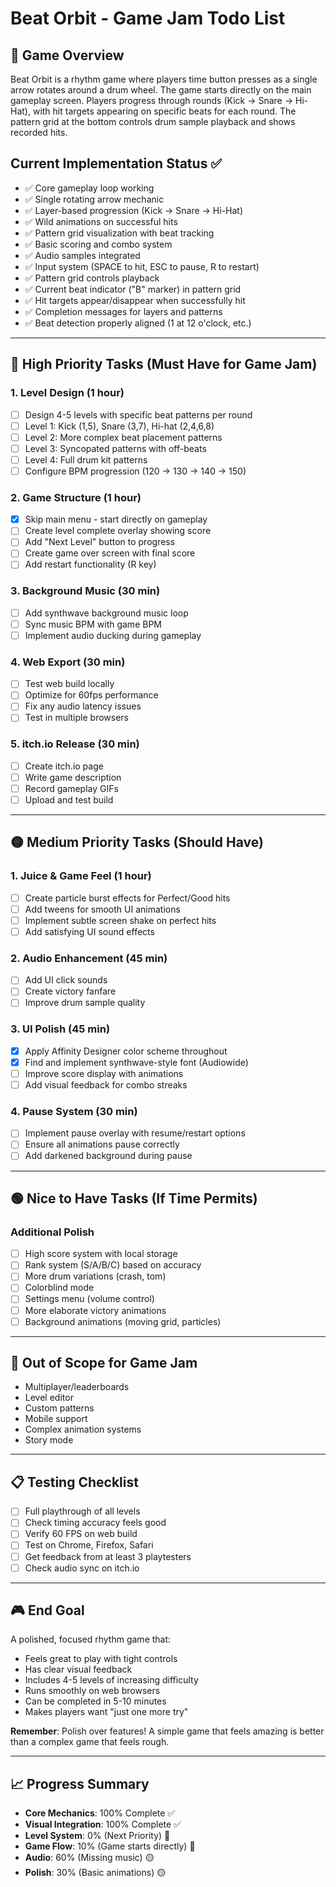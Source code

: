 # Beat Orbit - Game Jam Todo List

## 🎯 Game Overview
Beat Orbit is a rhythm game where players time button presses as a single arrow rotates around a drum wheel. The game starts directly on the main gameplay screen. Players progress through rounds (Kick → Snare → Hi-Hat), with hit targets appearing on specific beats for each round. The pattern grid at the bottom controls drum sample playback and shows recorded hits.

## Current Implementation Status ✅
- ✅ Core gameplay loop working
- ✅ Single rotating arrow mechanic
- ✅ Layer-based progression (Kick → Snare → Hi-Hat)
- ✅ Wild animations on successful hits
- ✅ Pattern grid visualization with beat tracking
- ✅ Basic scoring and combo system
- ✅ Audio samples integrated
- ✅ Input system (SPACE to hit, ESC to pause, R to restart)
- ✅ Pattern grid controls playback
- ✅ Current beat indicator ("B" marker) in pattern grid
- ✅ Hit targets appear/disappear when successfully hit
- ✅ Completion messages for layers and patterns
- ✅ Beat detection properly aligned (1 at 12 o'clock, etc.)

---

## 🔴 High Priority Tasks (Must Have for Game Jam)


### 1. Level Design (1 hour)
- [ ] Design 4-5 levels with specific beat patterns per round
- [ ] Level 1: Kick (1,5), Snare (3,7), Hi-hat (2,4,6,8)
- [ ] Level 2: More complex beat placement patterns
- [ ] Level 3: Syncopated patterns with off-beats
- [ ] Level 4: Full drum kit patterns
- [ ] Configure BPM progression (120 → 130 → 140 → 150)

### 2. Game Structure (1 hour) 
- [X] Skip main menu - start directly on gameplay
- [ ] Create level complete overlay showing score
- [ ] Add "Next Level" button to progress
- [ ] Create game over screen with final score
- [ ] Add restart functionality (R key)

### 3. Background Music (30 min)
- [ ] Add synthwave background music loop
- [ ] Sync music BPM with game BPM
- [ ] Implement audio ducking during gameplay

### 4. Web Export (30 min)
- [ ] Test web build locally
- [ ] Optimize for 60fps performance
- [ ] Fix any audio latency issues
- [ ] Test in multiple browsers

### 5. itch.io Release (30 min)
- [ ] Create itch.io page
- [ ] Write game description
- [ ] Record gameplay GIFs
- [ ] Upload and test build

---

## 🟡 Medium Priority Tasks (Should Have)

### 1. Juice & Game Feel (1 hour)
- [ ] Create particle burst effects for Perfect/Good hits
- [ ] Add tweens for smooth UI animations
- [ ] Implement subtle screen shake on perfect hits
- [ ] Add satisfying UI sound effects

### 2. Audio Enhancement (45 min)
- [ ] Add UI click sounds
- [ ] Create victory fanfare
- [ ] Improve drum sample quality

### 3. UI Polish (45 min)
- [X] Apply Affinity Designer color scheme throughout
- [X] Find and implement synthwave-style font (Audiowide)
- [ ] Improve score display with animations
- [ ] Add visual feedback for combo streaks

### 4. Pause System (30 min)
- [ ] Implement pause overlay with resume/restart options
- [ ] Ensure all animations pause correctly
- [ ] Add darkened background during pause

---

## 🟢 Nice to Have Tasks (If Time Permits)

### Additional Polish
- [ ] High score system with local storage
- [ ] Rank system (S/A/B/C) based on accuracy
- [ ] More drum variations (crash, tom)
- [ ] Colorblind mode
- [ ] Settings menu (volume control)
- [ ] More elaborate victory animations
- [ ] Background animations (moving grid, particles)

---

## 🚫 Out of Scope for Game Jam
- Multiplayer/leaderboards
- Level editor
- Custom patterns
- Mobile support
- Complex animation systems
- Story mode

---

## 📋 Testing Checklist
- [ ] Full playthrough of all levels
- [ ] Check timing accuracy feels good
- [ ] Verify 60 FPS on web build
- [ ] Test on Chrome, Firefox, Safari
- [ ] Get feedback from at least 3 playtesters
- [ ] Check audio sync on itch.io

---

## 🎮 End Goal
A polished, focused rhythm game that:
- Feels great to play with tight controls
- Has clear visual feedback
- Includes 4-5 levels of increasing difficulty
- Runs smoothly on web browsers
- Can be completed in 5-10 minutes
- Makes players want "just one more try"

**Remember**: Polish over features! A simple game that feels amazing is better than a complex game that feels rough.

---

## 📈 Progress Summary
- **Core Mechanics**: 100% Complete ✅
- **Visual Integration**: 100% Complete ✅
- **Level System**: 0% (Next Priority) 🔴
- **Game Flow**: 10% (Game starts directly) 🔴
- **Audio**: 60% (Missing music) 🟡
- **Polish**: 30% (Basic animations) 🟡